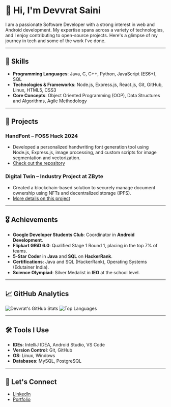 # 👋 Hi, I'm Devvrat Saini

I am a passionate Software Developer with a strong interest in web and Android development. My expertise spans across a variety of technologies, and I enjoy contributing to open-source projects. Here's a glimpse of my journey in tech and some of the work I've done.

---

## 🚀 Skills

- **Programming Languages**: Java, C, C++, Python, JavaScript (ES6+), SQL
- **Technologies & Frameworks**: Node.js, Express.js, React.js, Git, GitHub, Linux, HTML5, CSS3
- **Core Concepts**: Object Oriented Programming (OOP), Data Structures and Algorithms, Agile Methodology

---

## 💼 Projects

### HandFont – FOSS Hack 2024
- Developed a personalized handwriting font generation tool using Node.js, Express.js, image processing, and custom scripts for image segmentation and vectorization.
- [Check out the repository](https://github.com/devvratsaini/handfont)

### Digital Twin – Industry Project at ZByte
- Created a blockchain-based solution to securely manage document ownership using NFTs and decentralized storage (IPFS).
- [More details on this project](https://github.com/devvratsaini)

---

## 🎖 Achievements

- **Google Developer Students Club**: Coordinator in **Android Development**.
- **Flipkart GRiD 6.0**: Qualified Stage 1 Round 1, placing in the top 7% of teams.
- **5-Star Coder** in **Java** and **SQL** on **HackerRank**.
- **Certifications**: Java and SQL (HackerRank), Operating Systems (Edutainer India).
- **Science Olympiad**: Silver Medalist in **IEO** at the school level.

---

## 📈 GitHub Analytics

![Devvrat's GitHub Stats](https://github-readme-stats.vercel.app/api?username=devvratsaini&show_icons=true&theme=radical)
![Top Languages](https://github-readme-stats.vercel.app/api/top-langs/?username=devvratsaini&layout=compact&theme=radical)

---

## 🛠 Tools I Use

- **IDEs**: IntelliJ IDEA, Android Studio, VS Code
- **Version Control**: Git, GitHub
- **OS**: Linux, Windows
- **Databases**: MySQL, PostgreSQL

---

## 🔗 Let's Connect

- [LinkedIn](https://www.linkedin.com/in/devvratsaini)
- [Portfolio](https://devvratsaini.github.io)
